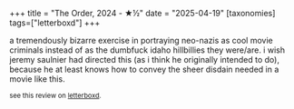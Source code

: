+++
title = "The Order, 2024 - ★½"
date = "2025-04-19"
[taxonomies]
tags=["letterboxd"]
+++

a tremendously bizarre exercise in portraying neo-nazis as cool movie criminals instead of as the dumbfuck idaho hillbillies they were/are. i wish jeremy saulnier had directed this (as i think he originally intended to do), because he at least knows how to convey the sheer disdain needed in a movie like this.

<small>see this review on <a href="https://letterboxd.com/nonmodernist/film/the-order-2024/">letterboxd</a>.</small>